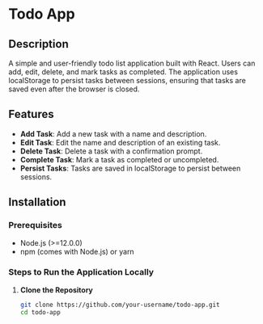 # Todo App

## Description
A simple and user-friendly todo list application built with React. Users can add, edit, delete, and mark tasks as completed. The application uses localStorage to persist tasks between sessions, ensuring that tasks are saved even after the browser is closed.

## Features
- **Add Task**: Add a new task with a name and description.
- **Edit Task**: Edit the name and description of an existing task.
- **Delete Task**: Delete a task with a confirmation prompt.
- **Complete Task**: Mark a task as completed or uncompleted.
- **Persist Tasks**: Tasks are saved in localStorage to persist between sessions.

## Installation

### Prerequisites
- Node.js (>=12.0.0)
- npm (comes with Node.js) or yarn

### Steps to Run the Application Locally
1. **Clone the Repository**
   ```bash
   git clone https://github.com/your-username/todo-app.git
   cd todo-app
